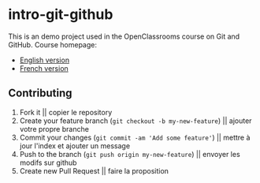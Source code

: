 # intro-git-github

This is an demo project used in the OpenClassrooms course on Git and GitHub.
Course homepage:

* [English version](https://openclassrooms.com/courses/manage-your-code-with-git-and-github)
* [French version](https://openclassrooms.com/courses/gerer-son-code-avec-git-et-github)

## Contributing

1. Fork it || copier le repository
2. Create your feature branch (`git checkout -b my-new-feature`) || ajouter votre propre branche
3. Commit your changes (`git commit -am 'Add some feature'`)  || mettre à jour l'index et ajouter un message
4. Push to the branch (`git push origin my-new-feature`)  ||  envoyer les modifs sur github
5. Create new Pull Request  || faire la proposition
